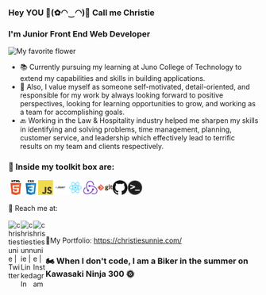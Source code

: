 ### Hey YOU 🔆(✿◠‿◠)🔆 Call me Christie

### I'm Junior Front End Web Developer
<img src="https://s3.amazonaws.com/shecodesio-production/uploads/files/000/005/570/original/Untitled.png?1614963312" alt="My favorite flower" width="800" height="300">
<ul>
<li>📚 Currently pursuing my learning at Juno College of Technology to extend my capabilities and skills in building applications.</li>
<li>💎 Also, I value myself as someone self-motivated, detail-oriented, and responsible for my work by always looking forward to positive perspectives, looking for learning opportunities to grow, and working as a team for accomplishing goals.</li>
<li>🔙 Working in the Law & Hospitality industry helped me sharpen my skills in identifying and solving problems, time management, planning, customer service, and leadership which effectively lead to terrific results on my team and clients respectively.</li>
</ul>

### 🧰 Inside my toolkit box are:
<img align="left" alt="HTML5" width="30px" src="https://raw.githubusercontent.com/github/explore/80688e429a7d4ef2fca1e82350fe8e3517d3494d/topics/html/html.png" />
<img align="left" alt="CSS3" width="30px" src="https://raw.githubusercontent.com/github/explore/80688e429a7d4ef2fca1e82350fe8e3517d3494d/topics/css/css.png" />
<img align="left" alt="JavaScript" width="30px" src="https://raw.githubusercontent.com/github/explore/80688e429a7d4ef2fca1e82350fe8e3517d3494d/topics/javascript/javascript.png" />
<img align="left" alt="jQuery" width="30px" src="https://raw.githubusercontent.com/github/explore/80688e429a7d4ef2fca1e82350fe8e3517d3494d/topics/jquery/jquery.png" />
<img align="left" alt="React" width="30px" src="https://raw.githubusercontent.com/github/explore/80688e429a7d4ef2fca1e82350fe8e3517d3494d/topics/react/react.png" />
<img align="left" alt="Terminal" width="30px" src="https://raw.githubusercontent.com/github/explore/80688e429a7d4ef2fca1e82350fe8e3517d3494d/topics/redux/redux.png" />
<img align="left" alt="Git" width="30px" src="https://raw.githubusercontent.com/github/explore/80688e429a7d4ef2fca1e82350fe8e3517d3494d/topics/git/git.png" />
<img align="left" alt="GitHub" width="30px" src="https://raw.githubusercontent.com/github/explore/78df643247d429f6cc873026c0622819ad797942/topics/github/github.png" />
<img align="left" alt="Terminal" width="30px" src="https://raw.githubusercontent.com/github/explore/80688e429a7d4ef2fca1e82350fe8e3517d3494d/topics/terminal/terminal.png" />
<br />
<br />

📧 Reach me at:
<br />
<br />
[<img align="left" alt="christiesunie | Twitter" width="25px" src="https://cdn.jsdelivr.net/npm/simple-icons@v3/icons/twitter.svg" />][twitter]
[<img align="left" alt="christiesunnie | LinkedIn" width="25px" src="https://cdn.jsdelivr.net/npm/simple-icons@v3/icons/linkedin.svg" />][linkedin]
[<img align="left" alt="christiesunie | Instagram" width="25px"  src="https://cdn.jsdelivr.net/npm/simple-icons@v3/icons/instagram.svg" />][instagram]
 <br /> 
 
[twitter]: https://twitter.com/christiesunnie
[linkedin]: https://www.linkedin.com/in/christiesunnie/
[instagram]: https://www.instagram.com/christiesunnie/


🔗My Portfolio: https://christiesunnie.com/

### 🏍 When I don't code, I am a Biker in the summer on Kawasaki Ninja 300 🌞


